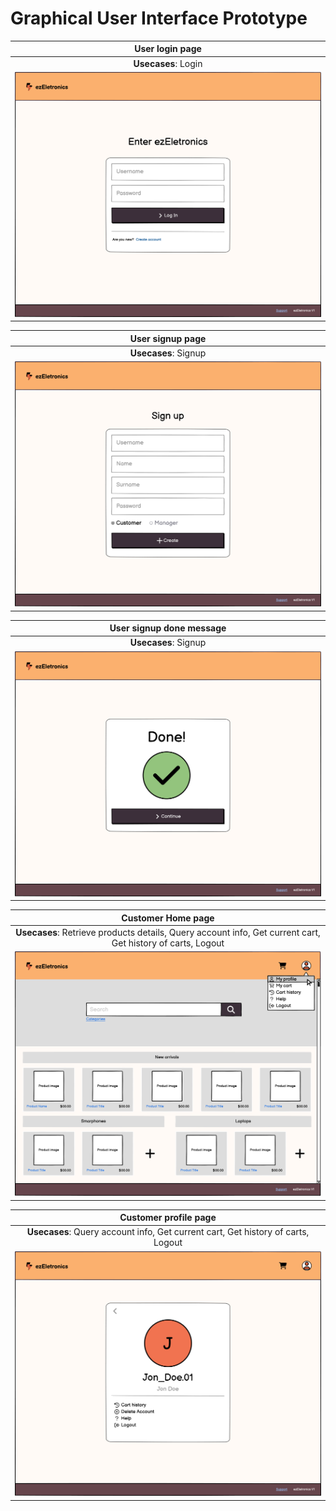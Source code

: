 # Graphical User Interface Prototype

| User login page |
| :-------------: |
| **Usecases**: Login |
| ![](./Images/GUI/V1/Login.png) |


| User signup page |
| :-------------: |
| **Usecases**: Signup |
| ![](./Images/GUI/V1/Create_Account.png) |

| User signup done message |
| :-------------: |
| **Usecases**: Signup |
| ![](./Images/GUI/V1/Create_Account_DONE.png) |

| Customer Home page |
| :-------------: |
| **Usecases**: Retrieve products details, Query account info, Get current cart, Get history of carts, Logout |
| ![](./Images/GUI/V1/Home_Page.png) |

| Customer profile page |
| :-------------: |
| **Usecases**: Query account info, Get current cart, Get history of carts, Logout |
| ![](./Images/GUI/V1/Customer_Profile_section.png) |
